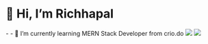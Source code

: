<h1 >👋 Hi, I’m Richhapal</h1>
- 
- 🌱 I’m currently learning MERN Stack Developer from crio.do

<!-- ![Richhapal 's GitHub stats](https://github-readme-stats.vercel.app/api?username=richhapal&show_icons=true&theme=radical)
 -->
<img src="https://github-readme-stats.vercel.app/api?username=richhapal&show_icons=true&theme=radical"  />
<img  src="https://github-readme-stats.vercel.app/api/top-langs/?username=richhapal&layout=compact" />

